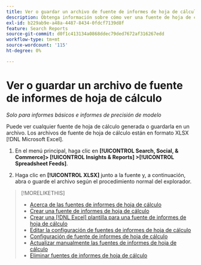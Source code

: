 ```yaml
---
title: Ver o guardar un archivo de fuente de informes de hoja de cálculo
description: Obtenga información sobre cómo ver una fuente de hoja de cálculo y guardarla en un archivo.
exl-id: b229ab9e-a48a-4487-8434-0fdcf7139d8f
feature: Search Reports
source-git-commit: d0f1c413134a0868ddec79ded7672af316267edd
workflow-type: tm+mt
source-wordcount: '115'
ht-degree: 0%

---
```


# Ver o guardar un archivo de fuente de informes de hoja de cálculo

*Solo para informes básicos e informes de precisión de modelo*

Puede ver cualquier fuente de hoja de cálculo generada o guardarla en un archivo. Los archivos de fuente de hoja de cálculo están en formato XLSX [!DNL Microsoft Excel].

1. En el menú principal, haga clic en **[!UICONTROL Search, Social, & Commerce]> [!UICONTROL Insights & Reports] >[!UICONTROL Spreadsheet Feeds]**.

1. Haga clic en **[!UICONTROL XLSX]** junto a la fuente y, a continuación, abra o guarde el archivo según el procedimiento normal del explorador.

>[!MORELIKETHIS]
>
>* [Acerca de las fuentes de informes de hoja de cálculo](spreadsheet-feed-about.md)
>* [Crear una fuente de informes de hoja de cálculo](spreadsheet-feed-create.md)
>* [Crear una [!DNL Excel] plantilla para una fuente de informes de hoja de cálculo](spreadsheet-feed-create-excel-template.md)
>* [Editar la configuración de fuentes de informes de hoja de cálculo](spreadsheet-feed-edit.md)
>* [Configuración de fuente de informes de hoja de cálculo](spreadsheet-feed-settings.md)
>* [Actualizar manualmente las fuentes de informes de hoja de cálculo](spreadsheet-feed-refresh.md)
>* [Eliminar fuentes de informes de hoja de cálculo](spreadsheet-feed-delete.md)
